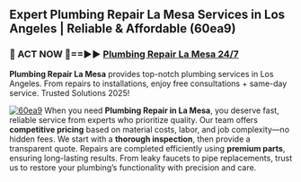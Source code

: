 ## Expert Plumbing Repair La Mesa Services in Los Angeles | Reliable & Affordable (60ea9)  

<h3>🚿 ACT NOW 🌟==►► <a href="https://tinyurl.com/2ne6vx2x" rel="nofollow">Plumbing Repair La Mesa 24/7</a></h3>

**Plumbing Repair La Mesa** provides top-notch plumbing services in Los Angeles. From repairs to installations, enjoy free consultations + same-day service. Trusted Solutions 2025!

[![60ea9](https://i.imgur.com/4PFF4AK.jpeg)](https://tinyurl.com/2ne6vx2x)
When you need **Plumbing Repair in La Mesa**, you deserve fast, reliable service from experts who prioritize quality. Our team offers **competitive pricing** based on material costs, labor, and job complexity—no hidden fees. We start with a **thorough inspection**, then provide a transparent quote. Repairs are completed efficiently using **premium parts**, ensuring long-lasting results. From leaky faucets to pipe replacements, trust us to restore your plumbing’s functionality with precision and care.